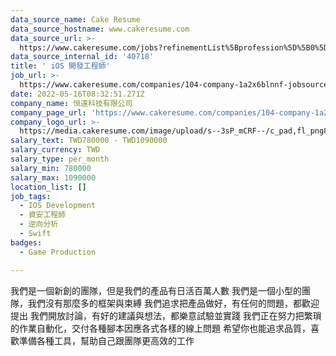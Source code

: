 ```yaml
---
data_source_name: Cake Resume
data_source_hostname: www.cakeresume.com
data_source_url: >-
  https://www.cakeresume.com/jobs?refinementList%5Bprofession%5D%5B0%5D=game-production&range%5Bsalary_range%5D%5Bmin%5D=1000000
data_source_internal_id: '40718'
title: ' iOS 開發工程師'
job_url: >-
  https://www.cakeresume.com/companies/104-company-1a2x6blnnf-jobsource-checkc/jobs/ios-engineer-over-package-obfuscation
date: 2022-05-16T08:32:51.271Z
company_name: 恒遠科技有限公司
company_page_url: 'https://www.cakeresume.com/companies/104-company-1a2x6blnnf-jobsource-checkc'
company_logo_url: >-
  https://media.cakeresume.com/image/upload/s--3sP_mCRF--/c_pad,fl_png8,h_200,w_200/v1632816731/mqcojw2i6smxvsuztxkg.png
salary_text: TWD780000 - TWD1090000
salary_currency: TWD
salary_type: per_month
salary_min: 780000
salary_max: 1090000
location_list: []
job_tags:
  - IOS Development
  - 資安工程師
  - 逆向分析
  - Swift
badges:
  - Game Production

---
```


我們是一個新創的團隊，但是我們的產品有日活百萬人數 我們是一個小型的團隊，我們沒有那麼多的框架與束縛 我們追求把產品做好，有任何的問題，都歡迎提出 我們開放討論，有好的建議與想法，都樂意試驗並實踐 我們正在努力把繁瑣的作業自動化，交付各種腳本因應各式各樣的線上問題 希望你也能追求品質，喜歡準備各種工具，幫助自己跟團隊更高效的工作